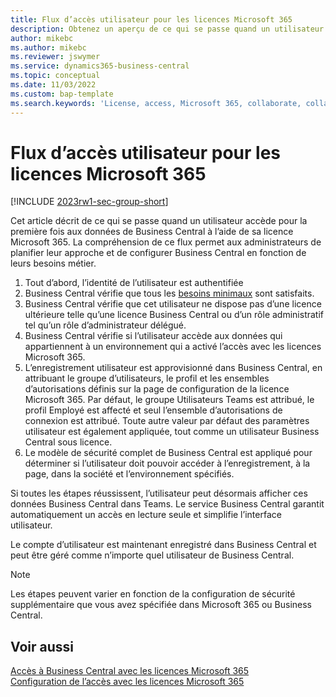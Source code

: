 ```yaml
---
title: Flux d’accès utilisateur pour les licences Microsoft 365
description: Obtenez un aperçu de ce qui se passe quand un utilisateur accède pour la première fois aux données de Business Central à l’aide de sa licence Microsoft 365.
author: mikebc
ms.author: mikebc
ms.reviewer: jswymer
ms.service: dynamics365-business-central
ms.topic: conceptual
ms.date: 11/03/2022
ms.custom: bap-template
ms.search.keywords: 'License, access, Microsoft 365, collaborate, collaboration, Teams, Microsoft Teams'
---
```

# <a name="user-access-flow-for-microsoft-365-licenses"></a><a name="user-access-flow-for-microsoft-365-licenses"></a>Flux d’accès utilisateur pour les licences Microsoft 365

[!INCLUDE [2023rw1-sec-group-short](includes/2023rw1-sec-group-short.md)]

Cet article décrit de ce qui se passe quand un utilisateur accède pour la première fois aux données de Business Central à l’aide de sa licence Microsoft 365. La compréhension de ce flux permet aux administrateurs de planifier leur approche et de configurer Business Central en fonction de leurs besoins métier.

1. Tout d’abord, l’identité de l’utilisateur est authentifiée 
2. Business Central vérifie que tous les [besoins minimaux](admin-access-with-m365-license.md#minimum-requirements) sont satisfaits.
3. Business Central vérifie que cet utilisateur ne dispose pas d’une licence ultérieure telle qu’une licence Business Central ou d’un rôle administratif tel qu’un rôle d’administrateur délégué. 
4. Business Central vérifie si l’utilisateur accède aux données qui appartiennent à un environnement qui a activé l’accès avec les licences Microsoft 365. 
5. L’enregistrement utilisateur est approvisionné dans Business Central, en attribuant le groupe d’utilisateurs, le profil et les ensembles d’autorisations définis sur la page de configuration de la licence Microsoft 365. Par défaut, le groupe Utilisateurs Teams est attribué, le profil Employé est affecté et seul l’ensemble d’autorisations de connexion est attribué. Toute autre valeur par défaut des paramètres utilisateur est également appliquée, tout comme un utilisateur Business Central sous licence. 
6. Le modèle de sécurité complet de Business Central est appliqué pour déterminer si l’utilisateur doit pouvoir accéder à l’enregistrement, à la page, dans la société et l’environnement spécifiés. 

Si toutes les étapes réussissent, l’utilisateur peut désormais afficher ces données Business Central dans Teams. Le service Business Central garantit automatiquement un accès en lecture seule et simplifie l’interface utilisateur. 

Le compte d’utilisateur est maintenant enregistré dans Business Central et peut être géré comme n’importe quel utilisateur de Business Central.

> [!NOTE]
> Les étapes peuvent varier en fonction de la configuration de sécurité supplémentaire que vous avez spécifiée dans Microsoft 365 ou Business Central.

## <a name="see-also"></a><a name="see-also"></a>Voir aussi

[Accès à Business Central avec les licences Microsoft 365](admin-access-with-m365-license.md#minimum-requirements)  
[Configuration de l’accès avec les licences Microsoft 365](admin-access-with-m365-license-setup.md)  
